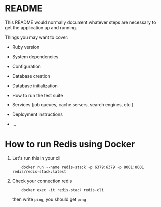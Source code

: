 # README

This README would normally document whatever steps are necessary to get the
application up and running.

Things you may want to cover:

* Ruby version

* System dependencies

* Configuration

* Database creation

* Database initialization

* How to run the test suite

* Services (job queues, cache servers, search engines, etc.)

* Deployment instructions

* ...

# How to run Redis using Docker
1. Let's run this in your cli
    ```cli
        docker run --name redis-stack -p 6379:6379 -p 8001:8001 redis/redis-stack:latest
    ```

2. Check your connection redis
    ```cli
        docker exec -it redis-stack redis-cli
    ```
    then write `ping`, you should get `pong`
